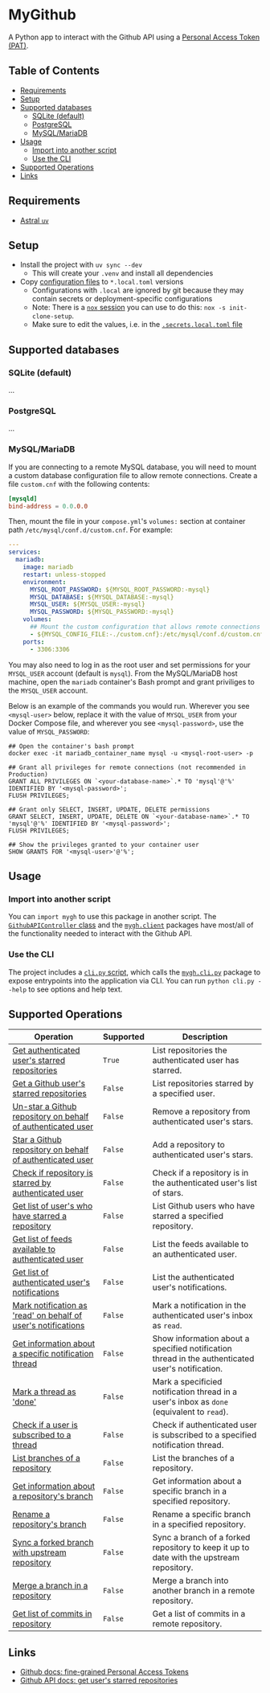 # MyGithub <!-- omit in toc -->

A Python app to interact with the Github API using a [Personal Access Token (PAT)](https://docs.github.com/en/authentication/keeping-your-account-and-data-secure/managing-your-personal-access-tokens#creating-a-fine-grained-personal-access-token).

## Table of Contents <!-- omit in toc -->

- [Requirements](#requirements)
- [Setup](#setup)
- [Supported databases](#supported-databases)
  - [SQLite (default)](#sqlite-default)
  - [PostgreSQL](#postgresql)
  - [MySQL/MariaDB](#mysqlmariadb)
- [Usage](#usage)
  - [Import into another script](#import-into-another-script)
  - [Use the CLI](#use-the-cli)
- [Supported Operations](#supported-operations)
- [Links](#links)

## Requirements

- [Astral `uv`](https://docs.astral.sh/uv)

## Setup

- Install the project with `uv sync --dev`
  - This will create your `.venv` and install all dependencies
- Copy [configuration files](./config) to `*.local.toml` versions
  - Configurations with `.local` are ignored by git because they may contain secrets or deployment-specific configurations
  - Note: There is a [`nox` session](./noxfile.py) you can use to do this: `nox -s init-clone-setup`.
  - Make sure to edit the values, i.e. in the [`.secrets.local.toml` file](./config/.secrets.toml)

## Supported databases

### SQLite (default)

...

### PostgreSQL

...

### MySQL/MariaDB

If you are connecting to a remote MySQL database, you will need to mount a custom database configuration file to allow remote connections. Create a file `custom.cnf` with the following contents:

```cnf
[mysqld]
bind-address = 0.0.0.0
```

Then, mount the file in your `compose.yml`'s `volumes:` section at container path `/etc/mysql/conf.d/custom.cnf`. For example:

```yaml
---
services:
  mariadb:
    image: mariadb
    restart: unless-stopped
    environment:
      MYSQL_ROOT_PASSWORD: ${MYSQL_ROOT_PASSWORD:-mysql}
      MYSQL_DATABASE: ${MYSQL_DATABASE:-mysql}
      MYSQL_USER: ${MYSQL_USER:-mysql}
      MYSQL_PASSWORD: ${MYSQL_PASSWORD:-mysql}
    volumes:
      ## Mount the custom configuration that allows remote connections
      - ${MYSQL_CONFIG_FILE:-./custom.cnf}:/etc/mysql/conf.d/custom.cnf
    ports:
      - 3306:3306
```

You may also need to log in as the root user and set permissions for your `MYSQL_USER` account (default is `mysql`). From the MySQL/MariaDB host machine, open the `mariadb` container's Bash prompt and grant priviliges to the `MYSQL_USER` account.

Below is an example of the commands you would run. Wherever you see `<mysql-user>` below, replace it with the value of `MYSQL_USER` from your Docker Compose file, and wherever you see `<mysql-password>`, use the value of `MYSQL_PASSWORD`:

```shell
## Open the container's bash prompt
docker exec -it mariadb_container_name mysql -u <mysql-root-user> -p

## Grant all privileges for remote connections (not recommended in Production)
GRANT ALL PRIVILEGES ON `<your-database-name>`.* TO 'mysql'@'%' IDENTIFIED BY '<mysql-password>';
FLUSH PRIVILEGES;

## Grant only SELECT, INSERT, UPDATE, DELETE permissions
GRANT SELECT, INSERT, UPDATE, DELETE ON `<your-database-name>`.* TO 'mysql'@'%' IDENTIFIED BY '<mysql-password>';
FLUSH PRIVILEGES;

## Show the privileges granted to your container user
SHOW GRANTS FOR '<mysql-user>'@'%';
```

## Usage

### Import into another script

You can `import mygh` to use this package in another script. The [`GithubAPIController` class](./src/mygh/controllers/_controllers.py) and the [`mygh.client`](./src/mygh/client/) packages have most/all of the functionality needed to interact with the Github API.

### Use the CLI

The project includes a [`cli.py` script](./cli.py), which calls the [`mygh.cli.py`](./src/mygh/cli.py) package to expose entrypoints into the application via CLI. You can run `python cli.py --help` to see options and help text.

## Supported Operations

| Operation                                                                                                                                                                                  | Supported | Description                                                                                      |
| ------------------------------------------------------------------------------------------------------------------------------------------------------------------------------------------ | --------- | ------------------------------------------------------------------------------------------------ |
| [Get authenticated user's starred repositories](https://docs.github.com/en/rest/activity/starring?apiVersion=2022-11-28#list-repositories-starred-by-the-authenticated-user)               | `True`    | List repositories the authenticated user has starred.                                            |
| [Get a Github user's starred repositories](https://docs.github.com/en/rest/activity/starring?apiVersion=2022-11-28#list-repositories-starred-by-a-user)                                    | `False`   | List repositories starred by a specified user.                                                   |
| [Un-star a Github repository on behalf of authenticated user](https://docs.github.com/en/rest/activity/starring?apiVersion=2022-11-28#unstar-a-repository-for-the-authenticated-user)      | `False`   | Remove a repository from authenticated user's stars.                                             |
| [Star a Github repository on behalf of authenticated user](https://docs.github.com/en/rest/activity/starring?apiVersion=2022-11-28#star-a-repository-for-the-authenticated-user)           | `False`   | Add a repository to authenticated user's stars.                                                  |
| [Check if repository is starred by authenticated user](https://docs.github.com/en/rest/activity/starring?apiVersion=2022-11-28#check-if-a-repository-is-starred-by-the-authenticated-user) | `False`   | Check if a repository is in the authenticated user's list of stars.                              |
| [Get list of user's who have starred a repository](https://docs.github.com/en/rest/activity/starring?apiVersion=2022-11-28#list-stargazers)                                                | `False`   | List Github users who have starred a specified repository.                                       |
| [Get list of feeds available to authenticated user](https://docs.github.com/en/rest/activity/feeds?apiVersion=2022-11-28#get-feeds)                                                        | `False`   | List the feeds available to an authenticated user.                                               |
| [Get list of authenticated user's notifications](https://docs.github.com/en/rest/activity/notifications?apiVersion=2022-11-28#list-notifications-for-the-authenticated-user)               | `False`   | List the authenticated user's notifications.                                                     |
| [Mark notification as 'read' on behalf of user's notifications](https://docs.github.com/en/rest/activity/notifications?apiVersion=2022-11-28#mark-notifications-as-read)                   | `False`   | Mark a notification in the authenticated user's inbox as `read`.                                 |
| [Get information about a specific notification thread](https://docs.github.com/en/rest/activity/notifications?apiVersion=2022-11-28#get-a-thread)                                          | `False`   | Show information about a specified notification thread in the authenticated user's notification. |
| [Mark a thread as 'done'](https://docs.github.com/en/rest/activity/notifications?apiVersion=2022-11-28#mark-a-thread-as-done)                                                              | `False`   | Mark a specificied notification thread in a user's inbox as `done` (equivalent to `read`).       |
| [Check if a user is subscribed to a thread](https://docs.github.com/en/rest/activity/notifications?apiVersion=2022-11-28#get-a-thread-subscription-for-the-authenticated-user)             | `False`   | Check if authenticated user is subscribed to a specified notification thread.                    |
| [List branches of a repository](https://docs.github.com/en/rest/branches/branches?apiVersion=2022-11-28#list-branches)                                                                     | `False`   | List the branches of a repository.                                                               |
| [Get information about a repository's branch](https://docs.github.com/en/rest/branches/branches?apiVersion=2022-11-28#get-a-branch)                                                        | `False`   | Get information about a specific branch in a specified repository.                               |
| [Rename a repository's branch](https://docs.github.com/en/rest/branches/branches?apiVersion=2022-11-28#rename-a-branch)                                                                    | `False`   | Rename a specific branch  in a specified repository.                                             |
| [Sync a forked branch with upstream repository](https://docs.github.com/en/rest/branches/branches?apiVersion=2022-11-28#sync-a-fork-branch-with-the-upstream-repository)                   | `False`   | Sync a branch of a forked repository to keep it up to date with the upstream repository.         |
| [Merge a branch in a repository](9https://docs.github.com/en/rest/branches/branches?apiVersion=2022-11-28#merge-a-branch)                                                                  | `False`   | Merge a branch into another branch in a remote repository.                                       |
| [Get list of commits in repository](https://docs.github.com/en/rest/commits/commits?apiVersion=2022-11-28#list-commits)                                                                    | `False`   | Get a list of commits in a remote repository.                                                    |

## Links

- [Github docs: fine-grained Personal Access Tokens](https://docs.github.com/en/authentication/keeping-your-account-and-data-secure/managing-your-personal-access-tokens#creating-a-fine-grained-personal-access-token)
- [Github API docs: get user's starred repositories](https://docs.github.com/en/rest/activity/starring?apiVersion=2022-11-28#list-repositories-starred-by-the-authenticated-user)
